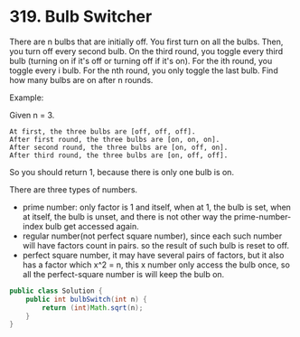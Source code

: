 # 319. Bulb Switcher

There are n bulbs that are initially off. You first turn on all the bulbs. Then, you turn off every second bulb. On the third round, you toggle every third bulb (turning on if it's off or turning off if it's on). For the ith round, you toggle every i bulb. For the nth round, you only toggle the last bulb. Find how many bulbs are on after n rounds.

Example:

Given n = 3. 

```
At first, the three bulbs are [off, off, off].
After first round, the three bulbs are [on, on, on].
After second round, the three bulbs are [on, off, on].
After third round, the three bulbs are [on, off, off]. 
```

So you should return 1, because there is only one bulb is on.

There are three types of numbers.
* prime number: only factor is 1 and itself, when at 1, the bulb is set, when at itself, the bulb is unset, and there is not other way the prime-number-index bulb get accessed again.
* regular number(not perfect square number), since each such number will have factors count in pairs. so the result of such bulb is reset to off.
* perfect square number, it may have several pairs of factors, but it also has a factor which x^2 = n, this x number only access the bulb once, so all the perfect-square number is will keep the bulb on.


```java
public class Solution {
    public int bulbSwitch(int n) {
        return (int)Math.sqrt(n);
    }
}
```